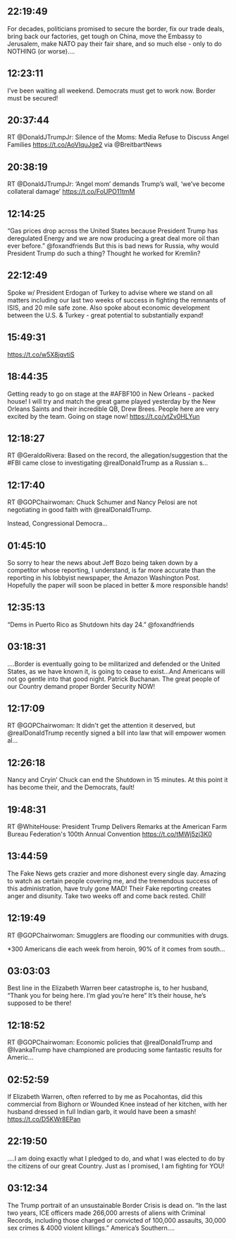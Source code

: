 ## 22:19:49
For decades, politicians promised to secure the border, fix our trade deals, bring back our factories, get tough on China, move the Embassy to Jerusalem, make NATO pay their fair share, and so much else - only to do NOTHING (or worse)....
## 12:23:11
I’ve been waiting all weekend. Democrats must get to work now. Border must be secured!
## 20:37:44
RT @DonaldJTrumpJr: Silence of the Moms: Media Refuse to Discuss Angel Families https://t.co/AoVIquJge2 via @BreitbartNews
## 20:38:19
RT @DonaldJTrumpJr: ‘Angel mom’ demands Trump’s wall, ‘we’ve become collateral damage’ https://t.co/FoUPO11tmM
## 12:14:25
“Gas prices drop across the United States because President Trump has deregulated Energy and we are now  producing a great deal more oil than ever before.” @foxandfriends  But this is bad news for Russia, why would President Trump do such a thing? Thought he worked for Kremlin?
## 22:12:49
Spoke w/ President Erdogan of Turkey to advise where we stand on all matters including our last two weeks of success in fighting the remnants of ISIS, and 20 mile safe zone. Also spoke about economic development between the U.S. &amp; Turkey - great potential to substantially expand!
## 15:49:31
https://t.co/w5X8jqvtiS
## 18:44:35
Getting ready to go on stage at the #AFBF100 in New Orleans - packed house! I will try and match the great game played yesterday by the New Orleans Saints and their incredible QB, Drew Brees. People here are very excited by the team. Going on stage now! https://t.co/ytZv0HLYun
## 12:18:27
RT @GeraldoRivera: Based on the record, the allegation/suggestion that the #FBI came close to investigating @realDonaldTrump as a Russian s…
## 12:17:40
RT @GOPChairwoman: Chuck Schumer and Nancy Pelosi are not negotiating in good faith with @realDonaldTrump.
 
Instead, Congressional Democra…
## 01:45:10
So sorry to hear the news about Jeff Bozo being taken down by a competitor whose reporting, I understand, is far more accurate than the reporting in his lobbyist newspaper, the Amazon Washington Post. Hopefully the paper will soon be placed in better &amp; more responsible hands!
## 12:35:13
“Dems in Puerto Rico as Shutdown hits day 24.” @foxandfriends
## 03:18:31
....Border is eventually going to be militarized and defended or the United States, as we have known it, is going to cease to exist...And Americans will not go gentle into that good night. Patrick Buchanan.  The great people of our Country demand proper Border Security NOW!
## 12:17:09
RT @GOPChairwoman: It didn't get the attention it deserved, but @realDonaldTrump recently signed a bill into law that will empower women al…
## 12:26:18
Nancy and Cryin’ Chuck can end the Shutdown in 15 minutes. At this point it has become their, and the Democrats, fault!
## 19:48:31
RT @WhiteHouse: President Trump Delivers Remarks at the American Farm Bureau Federation's 100th Annual Convention https://t.co/tMWj5zj3K0
## 13:44:59
The Fake News gets crazier and more dishonest every single day. Amazing to watch as certain people covering me, and the tremendous success of this administration, have truly gone MAD! Their Fake reporting creates anger and disunity. Take two weeks off and come back rested. Chill!
## 12:19:49
RT @GOPChairwoman: Smugglers are flooding our communities with drugs.

*300 Americans die each week from heroin, 90% of it comes from south…
## 03:03:03
Best line in the Elizabeth Warren beer catastrophe is, to her husband, “Thank you for being here. I’m glad you’re here” It’s their house, he’s supposed to be there!
## 12:18:52
RT @GOPChairwoman: Economic policies that @realDonaldTrump and @IvankaTrump have championed are producing some fantastic results for Americ…
## 02:52:59
If Elizabeth Warren, often referred to by me as Pocahontas, did this commercial from Bighorn or Wounded Knee instead of her kitchen, with her husband dressed in full Indian garb, it would have been a smash! https://t.co/D5KWr8EPan
## 22:19:50
....I am doing exactly what I pledged to do, and what I was elected to do by the citizens of our great Country. Just as I promised, I am fighting for YOU!
## 03:12:34
The Trump portrait of an unsustainable Border Crisis is dead on. “In the last two years, ICE officers made 266,000 arrests of aliens with Criminal Records, including those charged or convicted of 100,000 assaults, 30,000 sex crimes &amp; 4000 violent killings.” America’s Southern....
